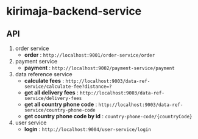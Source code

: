 # kirimaja-backend-service

## **API**

1) order service
   * **order**  : `http://localhost:9001/order-service/order`
2) payment service
   * **payment**  : `http://localhost:9002/payment-service/payment`
3) data reference service
   * **calculate fees**  : `http://localhost:9003/data-ref-service/calculate-fee?distance=?`
   * **get all delivery fees**  : `http://localhost:9003/data-ref-service/delivery-fees`
   * **get all country phone code**  : `http://localhost:9003/data-ref-service/country-phone-code`
   * **get country phone code by id**  : `country-phone-code/{countryCode}`
4) user service
   * **login**  : `http://localhost:9004/user-service/login`
   
   
   

